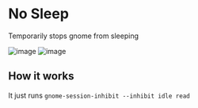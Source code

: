 # No Sleep

Temporarily stops gnome from sleeping

![image](https://github.com/sigmaSd/gnome-nosleep/assets/22427111/a7d51547-c5de-427e-9cd7-f7be423cbe09)
![image](https://github.com/sigmaSd/gnome-nosleep/assets/22427111/669e7d37-358f-45dd-b6b6-e7750d17c5e7)

## How it works

It just runs `gnome-session-inhibit --inhibit idle read`
